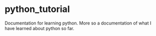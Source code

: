 # python_tutorial
Documentation for learning python. More so a documentation of what I have learned about python so far.
